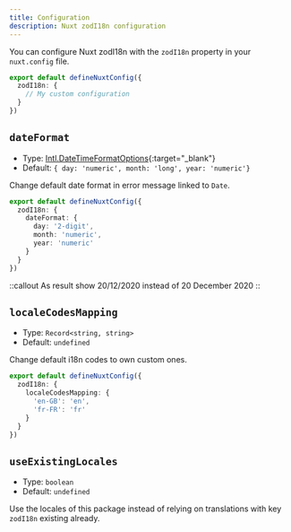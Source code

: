 ```yaml
---
title: Configuration
description: Nuxt zodI18n configuration 
---
```


You can configure  Nuxt zodI18n with the `zodI18n` property in your `nuxt.config` file.

```ts [nuxt.config.ts]
export default defineNuxtConfig({
  zodI18n: {
    // My custom configuration
  }
})
```

## `dateFormat`

- Type: [Intl.DateTimeFormatOptions](https://developer.mozilla.org/fr/docs/Web/JavaScript/Reference/Global_Objects/Intl/DateTimeFormat/DateTimeFormat){:target="_blank"}
- Default: `{ day: 'numeric', month: 'long', year: 'numeric'}`

Change default date format in error message linked to `Date`.

```ts [nuxt.config.ts]
export default defineNuxtConfig({
  zodI18n: {
    dateFormat: {
      day: '2-digit',
      month: 'numeric',
      year: 'numeric'
    }
  }
})
```

::callout
As result show 20/12/2020 instead of 20 December 2020
::

## `localeCodesMapping`

- Type: `Record<string, string>`
- Default: `undefined`

Change default i18n codes to own custom ones.

```ts [nuxt.config.ts]
export default defineNuxtConfig({
  zodI18n: {
    localeCodesMapping: {
      'en-GB': 'en',
      'fr-FR': 'fr'
    }
  }
})
```

## `useExistingLocales`

- Type: `boolean`
- Default: `undefined`

Use the locales of this package instead of relying on translations with key `zodI18n` existing already.
